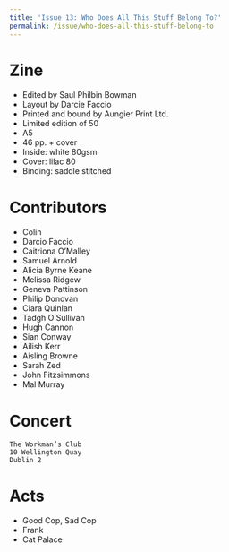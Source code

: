 ```yaml
---
title: 'Issue 13: Who Does All This Stuff Belong To?'
permalink: /issue/who-does-all-this-stuff-belong-to
---
```



Zine
====

- Edited by Saul Philbin Bowman
- Layout by Darcie Faccio
- Printed and bound by Aungier Print Ltd.
- Limited edition of 50
- A5
- 46 pp. + cover
- Inside: white 80gsm
- Cover: lilac 80
- Binding: saddle stitched

Contributors
============

- Colin
- Darcio Faccio
- Caitriona O’Malley
- Samuel Arnold
- Alicia Byrne Keane
- Melissa Ridgew
- Geneva Pattinson
- Philip Donovan
- Ciara Quinlan
- Tadgh O’Sullivan
- Hugh Cannon
- Sian Conway
- Ailish Kerr
- Aisling Browne
- Sarah Zed
- John Fitzsimmons
- Mal Murray


Concert
=======

    The Workman’s Club
    10 Wellington Quay
    Dublin 2

Acts
====

- Good Cop, Sad Cop
- Frank
- Cat Palace
